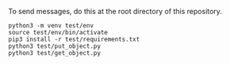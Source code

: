 
To send messages, do this at the root directory of this repository.

```
python3 -m venv test/env
source test/env/bin/activate
pip3 install -r test/requirements.txt
python3 test/put_object.py
python3 test/get_object.py
```